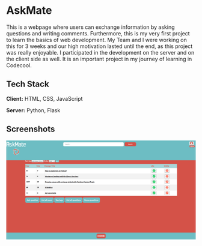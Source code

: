 
# AskMate



This is a webpage where users can exchange information by asking questions and writing comments. Furthermore, this is my very first project to learn the basics of web development. My Team and I were working on this for 3 weeks and our high motivation lasted until the end, as this project was really enjoyable. I participated in the development on the server and on the client side as well. It is an important project in my journey of learning in Codecool.

## Tech Stack

**Client:** HTML, CSS, JavaScript

**Server:** Python, Flask


## Screenshots

![App Screenshot](https://raw.githubusercontent.com/CodecoolGlobal/ask-mate-3-python-takacsberni/development/ask-mate.png)

